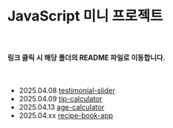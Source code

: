 # JavaScript 미니 프로젝트

<br/>

#### 링크 클릭 시 해당 폴더의 README 파일로 이동합니다.

<br/>

- 2025.04.08 [testimonial-slider](/src/projects/testimonial-slider/)
- 2025.04.09 [tip-calculator](/src/projects/tip-calculator/)
- 2025.04.13 [age-calculator](/src/projects/age-calculator/)
- 2025.04.xx [recipe-book-app](/src/projects/recipe-book-app/)
